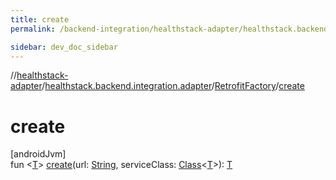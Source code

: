 ```yaml
---
title: create
permalink: /backend-integration/healthstack-adapter/healthstack.backend.integration.adapter/-retrofit-factory/create.html

sidebar: dev_doc_sidebar
---
```

//[healthstack-adapter](../../../index.html)/[healthstack.backend.integration.adapter](../index.html)/[RetrofitFactory](index.html)/[create](create.html)



# create



[androidJvm]\
fun &lt;[T](create.html)&gt; [create](create.html)(url: [String](https://kotlinlang.org/api/latest/jvm/stdlib/kotlin/-string/index.html), serviceClass: [Class](https://developer.android.com/reference/kotlin/java/lang/Class.html)&lt;[T](create.html)&gt;): [T](create.html)




